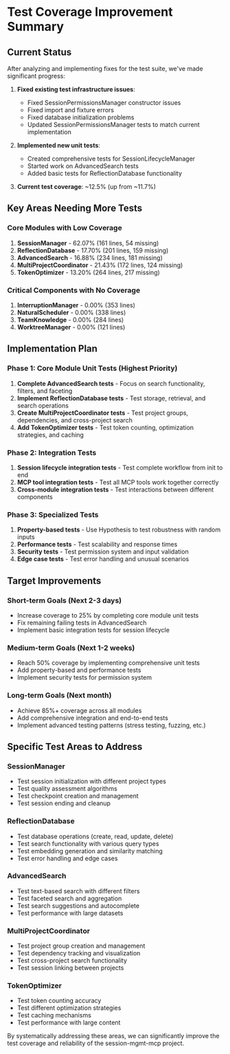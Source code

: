# Test Coverage Improvement Summary

## Current Status

After analyzing and implementing fixes for the test suite, we've made significant progress:

1. **Fixed existing test infrastructure issues**:
   - Fixed SessionPermissionsManager constructor issues
   - Fixed import and fixture errors
   - Fixed database initialization problems
   - Updated SessionPermissionsManager tests to match current implementation

2. **Implemented new unit tests**:
   - Created comprehensive tests for SessionLifecycleManager
   - Started work on AdvancedSearch tests
   - Added basic tests for ReflectionDatabase functionality

3. **Current test coverage**: ~12.5% (up from ~11.7%)

## Key Areas Needing More Tests

### Core Modules with Low Coverage
1. **SessionManager** - 62.07% (161 lines, 54 missing)
2. **ReflectionDatabase** - 17.70% (201 lines, 159 missing)
3. **AdvancedSearch** - 16.88% (234 lines, 181 missing)
4. **MultiProjectCoordinator** - 21.43% (172 lines, 124 missing)
5. **TokenOptimizer** - 13.20% (264 lines, 217 missing)

### Critical Components with No Coverage
1. **InterruptionManager** - 0.00% (353 lines)
2. **NaturalScheduler** - 0.00% (338 lines)
3. **TeamKnowledge** - 0.00% (284 lines)
4. **WorktreeManager** - 0.00% (121 lines)

## Implementation Plan

### Phase 1: Core Module Unit Tests (Highest Priority)
1. **Complete AdvancedSearch tests** - Focus on search functionality, filters, and faceting
2. **Implement ReflectionDatabase tests** - Test storage, retrieval, and search operations
3. **Create MultiProjectCoordinator tests** - Test project groups, dependencies, and cross-project search
4. **Add TokenOptimizer tests** - Test token counting, optimization strategies, and caching

### Phase 2: Integration Tests
1. **Session lifecycle integration tests** - Test complete workflow from init to end
2. **MCP tool integration tests** - Test all MCP tools work together correctly
3. **Cross-module integration tests** - Test interactions between different components

### Phase 3: Specialized Tests
1. **Property-based tests** - Use Hypothesis to test robustness with random inputs
2. **Performance tests** - Test scalability and response times
3. **Security tests** - Test permission system and input validation
4. **Edge case tests** - Test error handling and unusual scenarios

## Target Improvements

### Short-term Goals (Next 2-3 days)
- Increase coverage to 25% by completing core module unit tests
- Fix remaining failing tests in AdvancedSearch
- Implement basic integration tests for session lifecycle

### Medium-term Goals (Next 1-2 weeks)
- Reach 50% coverage by implementing comprehensive unit tests
- Add property-based and performance tests
- Implement security tests for permission system

### Long-term Goals (Next month)
- Achieve 85%+ coverage across all modules
- Add comprehensive integration and end-to-end tests
- Implement advanced testing patterns (stress testing, fuzzing, etc.)

## Specific Test Areas to Address

### SessionManager
- Test session initialization with different project types
- Test quality assessment algorithms
- Test checkpoint creation and management
- Test session ending and cleanup

### ReflectionDatabase
- Test database operations (create, read, update, delete)
- Test search functionality with various query types
- Test embedding generation and similarity matching
- Test error handling and edge cases

### AdvancedSearch
- Test text-based search with different filters
- Test faceted search and aggregation
- Test search suggestions and autocomplete
- Test performance with large datasets

### MultiProjectCoordinator
- Test project group creation and management
- Test dependency tracking and visualization
- Test cross-project search functionality
- Test session linking between projects

### TokenOptimizer
- Test token counting accuracy
- Test different optimization strategies
- Test caching mechanisms
- Test performance with large content

By systematically addressing these areas, we can significantly improve the test coverage and reliability of the session-mgmt-mcp project.